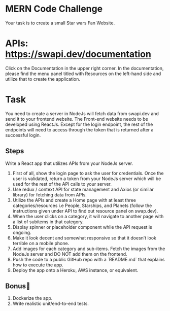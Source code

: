 # MERN Code Challenge 
Your task is to create a small Star wars Fan Website.

# APIs: https://swapi.dev/documentation
Click on the Documentation in the upper right corner. In the documentation, please find the menu panel titled with Resources on the left-hand side and utilize that to create the application.

# Task
You need to create a server in NodeJs will fetch data from swapi.dev and send it to your frontend website. The Front-end website needs to be developed using ReactJs. Except for the login endpoint, the rest of the endpoints will need to access through the token that is returned after a successful login.

## Steps
Write a React app that utilizes APIs from your NodeJs server.
<ol>
  <li>First of all, show the login page to ask the user for credentials. Once the user is validated, return a token from your NodeJs server which will be used for the rest of the API calls to your server.</li>
	<li>Use redux / context API for state management and Axios (or similar library) for fetching data from APIs.</li>
	<li>Utilize the APIs and create a Home page with at least three categories/resources i.e People, Starships, and Planets (follow the instructions given under API to find out resource panel on swap.dev).</li>
	<li>When the user clicks on a category, it will navigate to another page with a list of subitems in that category.</li>
	<li>Display spinner or placeholder component while the API request is ongoing.</li>
	<li>Make it look decent and somewhat responsive so that it doesn’t look terrible on a mobile phone.</li>
  	<li>Add images for each category and sub-items. Fetch the images from the NodeJs server and DO NOT add them on the frontend.</li>
	<li>Push the code to a public GitHub repo with a `README.md` that explains how to execute the app.</li>
  	<li>Deploy the app onto a Heroku, AWS instance, or equivalent.</li>
</ol>

## Bonus🌟
<ol>
<li>Dockerize the app.</li>
<li>Write realistic unit/end-to-end tests.</li>
</ol>
